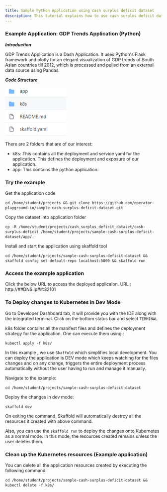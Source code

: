 ```yaml
---
title: Sample Python Application using cash surplus deficit dataset
description: This tutorial explains how to use cash surplus deficit dataset in a sample python application
---
```


### Example Application: GDP Trends Application (Python)

***Introduction***

GDP Trends Application is a Dash Application. It uses Python's Flask framework and plotly for an elegant visualization of GDP trends of South Asian countries till 2012, which is processed and pulled from an external data source using Pandas. 

***Code Structure***

![codestructure](_images/app-structure.PNG)

There are 2 folders that are of our interest:
- k8s: This contains all the deployment and service yaml for the application. This defines the deployment and exposure of our application.
- app: This contains the python application.

### Try the example

Get the application code
```execute
cd /home/student/projects && git clone https://github.com/operator-playground-io/sample-cash-surplus-deficit-dataset.git
```

Copy the dataset into application folder
```execute
cp -R /home/student/projects/cash_surplus_deficit_dataset/cash-surplus-deficit /home/student/projects/sample-cash-surplus-deficit-dataset/app/.
```

Install and start the application using skaffold tool
```execute
cd /home/student/projects/sample-cash-surplus-deficit-dataset && skaffold config set default-repo localhost:5000 && skaffold run
```

### Access the example application

Click the below URL to access the deployed applicaion.
URL :  http://##DNS.ip##:32101

### To Deploy changes to Kubernetes in Dev Mode

Go to Developer Dashboard tab, it will provide you with the IDE along with the integrated terminal.  Click on the bottom status bar and select `TERMINAL`. 

k8s folder contains all the manifest files and defines the deployment strategy for the application.
One can execute them using :
```execute
kubectl apply -f k8s/
```

In this example , we use `Skaffold` which simplifies local development. You can deploy the application is DEV mode which keeps watching for the files changes and on any change, triggers the entire deployment process automatically without the user having to run and manage it manually.

Navigate to the example:
```execute
cd /home/student/projects/sample-cash-surplus-deficit-dataset
```

Deploy the changes in dev mode:
```execute
skaffold dev
```

On exiting the command, Skaffold will automatically destroy all the resources it created with above command.

Also, you can use the `skaffold run` to deploy the changes onto Kubernetes as a normal mode. In this mode, the resources created remains unless the user deletes them.

### Clean up the Kubernetes resources (Example application)

You can delete all the application resources created by executing the following command:
```execute
cd /home/student/projects/sample-cash-surplus-deficit-dataset && kubectl delete -f k8s/
```




